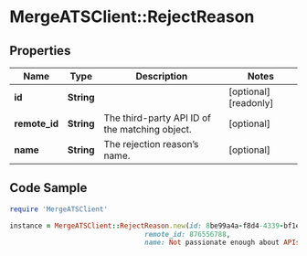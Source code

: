 # MergeATSClient::RejectReason

## Properties

Name | Type | Description | Notes
------------ | ------------- | ------------- | -------------
**id** | **String** |  | [optional] [readonly] 
**remote_id** | **String** | The third-party API ID of the matching object. | [optional] 
**name** | **String** | The rejection reason’s name. | [optional] 

## Code Sample

```ruby
require 'MergeATSClient'

instance = MergeATSClient::RejectReason.new(id: 8be99a4a-f8d4-4339-bf1e-30eac970e217,
                                 remote_id: 876556788,
                                 name: Not passionate enough about APIs.)
```


